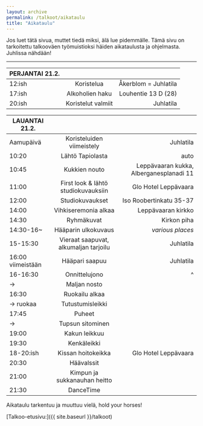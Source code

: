```yaml
---
layout: archive
permalink: /talkoot/aikataulu
title: "Aikataulu"
---
```


Jos luet tätä sivua, muttet tiedä miksi, älä lue pidemmälle. Tämä sivu on tarkoitettu talkooväen työmuistioksi häiden aikataulusta ja ohjelmasta. Juhlissa nähdään!
<hr>


**PERJANTAI 21.2.**  |   |   |
------------- |:-------------:| -----:|
12:ish    | Koristelua | Åkerblom = Juhlatila
17:ish    | Alkoholien haku | Louhentie 13 D (28)
20:ish    | Koristelut valmiit | Juhlatila


**LAUANTAI 21.2.**  |   |   |
------------- |:-------------:| -----:|
Aamupäivä          | Koristeluiden viimeistely             | Juhlatila
10:20              | Lähtö Tapiolasta                      | auto
10:45              | Kukkien nouto                         | Leppävaaran kukka, Alberganesplanadi 11
11:00              | First look & lähtö studiokuvauksiin   | Glo Hotel Leppävaara
12:00              | Studiokuvaukset                       | Iso Roobertinkatu 35-37
14:00              | Vihkiseremonia alkaa                  | Leppävaaran kirkko
14:30              | Ryhmäkuvat                            | Kirkon piha
14:30-16~          | Hääparin ulkokuvaus                   | *various places*
15-15:30           | Vieraat saapuvat, alkumaljan tarjoilu | Juhlatila
16:00 viimeistään  | Hääpari saapuu                        | Juhlatila
16-16:30           | Onnittelujono                         | ^
->                 | Maljan nosto                          |
16:30              | Ruokailu alkaa                        |
-> ruokaa          | Tutustumisleikki                      |
17:45              | Puheet                                |
->                 | Tupsun sitominen                      |
19:00              | Kakun leikkuu                         |
19:30              | Kenkäleikki                           |
18-20:ish          | Kissan hoitokeikka                    | Glo Hotel Leppävaara
20:30              | Häävalssit                            |
21:00              | Kimpun ja sukkanauhan heitto          |
21:30              | DanceTime                             |




Aikataulu tarkentuu ja muuttuu vielä, hold your horses!




[Talkoo-etusivu:]({{ site.baseurl }}/talkoot)
